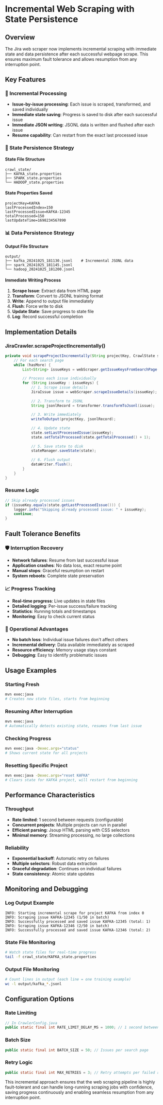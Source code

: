 # Incremental Web Scraping with State Persistence

## Overview

The Jira web scraper now implements incremental scraping with immediate state and data persistence after each successful webpage scrape. This ensures maximum fault tolerance and allows resumption from any interruption point.

## Key Features

### 🔄 Incremental Processing
- **Issue-by-issue processing**: Each issue is scraped, transformed, and saved individually
- **Immediate state saving**: Progress is saved to disk after each successful issue
- **Immediate JSON writing**: JSONL data is written and flushed after each issue
- **Resume capability**: Can restart from the exact last processed issue

### 💾 State Persistence Strategy

#### State File Structure
```
crawl_state/
├── KAFKA_state.properties
├── SPARK_state.properties
└── HADOOP_state.properties
```

#### State Properties Saved
```properties
projectKey=KAFKA
lastProcessedIndex=150
lastProcessedIssue=KAFKA-12345
totalProcessed=150
lastUpdateTime=1698234567890
```

### 📊 Data Persistence Strategy

#### Output File Structure
```
output/
├── kafka_20241025_181130.jsonl    # Incremental JSONL data
├── spark_20241025_181145.jsonl
└── hadoop_20241025_181200.jsonl
```

#### Immediate Writing Process
1. **Scrape Issue**: Extract data from HTML page
2. **Transform**: Convert to JSONL training format
3. **Write**: Append to output file immediately
4. **Flush**: Force write to disk
5. **Update State**: Save progress to state file
6. **Log**: Record successful completion

## Implementation Details

### JiraCrawler.scrapeProjectIncrementally()

```java
private void scrapeProjectIncrementally(String projectKey, CrawlState state) {
    // For each search page
    while (hasMore) {
        List<String> issueKeys = webScraper.getIssueKeysFromSearchPage(searchUrl);
        
        // Process each issue individually
        for (String issueKey : issueKeys) {
            // 1. Scrape issue details
            JiraIssue issue = webScraper.scrapeIssueDetails(issueKey);
            
            // 2. Transform to JSONL
            String jsonlRecord = transformer.transformToJsonl(issue);
            
            // 3. Write immediately
            writeToOutput(projectKey, jsonlRecord);
            
            // 4. Update state
            state.setLastProcessedIssue(issueKey);
            state.setTotalProcessed(state.getTotalProcessed() + 1);
            
            // 5. Save state to disk
            stateManager.saveState(state);
            
            // 6. Flush output
            dataWriter.flush();
        }
    }
}
```

### Resume Logic

```java
// Skip already processed issues
if (issueKey.equals(state.getLastProcessedIssue())) {
    logger.info("Skipping already processed issue: " + issueKey);
    continue;
}
```

## Fault Tolerance Benefits

### 🛡️ Interruption Recovery
- **Network failures**: Resume from last successful issue
- **Application crashes**: No data loss, exact resume point
- **Manual stops**: Graceful resumption on restart
- **System reboots**: Complete state preservation

### 📈 Progress Tracking
- **Real-time progress**: Live updates in state files
- **Detailed logging**: Per-issue success/failure tracking
- **Statistics**: Running totals and timestamps
- **Monitoring**: Easy to check current status

### 🔧 Operational Advantages
- **No batch loss**: Individual issue failures don't affect others
- **Incremental delivery**: Data available immediately as scraped
- **Resource efficiency**: Memory usage stays constant
- **Debugging**: Easy to identify problematic issues

## Usage Examples

### Starting Fresh
```bash
mvn exec:java
# Creates new state files, starts from beginning
```

### Resuming After Interruption
```bash
mvn exec:java
# Automatically detects existing state, resumes from last issue
```

### Checking Progress
```bash
mvn exec:java -Dexec.args="status"
# Shows current state for all projects
```

### Resetting Specific Project
```bash
mvn exec:java -Dexec.args="reset KAFKA"
# Clears state for KAFKA project, will restart from beginning
```

## Performance Characteristics

### Throughput
- **Rate limited**: 1 second between requests (configurable)
- **Concurrent projects**: Multiple projects can run in parallel
- **Efficient parsing**: Jsoup HTML parsing with CSS selectors
- **Minimal memory**: Streaming processing, no large collections

### Reliability
- **Exponential backoff**: Automatic retry on failures
- **Multiple selectors**: Robust data extraction
- **Graceful degradation**: Continues on individual failures
- **State consistency**: Atomic state updates

## Monitoring and Debugging

### Log Output Example
```
INFO: Starting incremental scrape for project KAFKA from index 0
INFO: Scraping issue KAFKA-12345 (1/50 in batch)
INFO: Successfully processed and saved issue KAFKA-12345 (total: 1)
INFO: Scraping issue KAFKA-12346 (2/50 in batch)
INFO: Successfully processed and saved issue KAFKA-12346 (total: 2)
```

### State File Monitoring
```bash
# Watch state files for real-time progress
tail -f crawl_state/KAFKA_state.properties
```

### Output File Monitoring
```bash
# Count lines in output (each line = one training example)
wc -l output/kafka_*.jsonl
```

## Configuration Options

### Rate Limiting
```java
// In CrawlerConfig.java
public static final int RATE_LIMIT_DELAY_MS = 1000; // 1 second between requests
```

### Batch Size
```java
public static final int BATCH_SIZE = 50; // Issues per search page
```

### Retry Logic
```java
public static final int MAX_RETRIES = 3; // Retry attempts per failed request
```

This incremental approach ensures that the web scraping pipeline is highly fault-tolerant and can handle long-running scraping jobs with confidence, saving progress continuously and enabling seamless resumption from any interruption point.